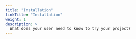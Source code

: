 ```yaml
---
title: "Installation"
linkTitle: "Installation"
weight: 1
description: >
  What does your user need to know to try your project?
---
```


